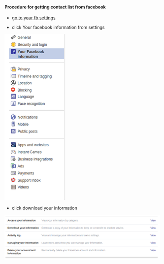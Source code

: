 #### Procedure for getting contact list from facebook

* [go to your fb settings](https://www.facebook.com/settings)

* click Your facebook information from settings


 ![your facebook information](/images/your_fb_info.png)


* click download your information

![download your information](/images/download_your_information.png)


 

